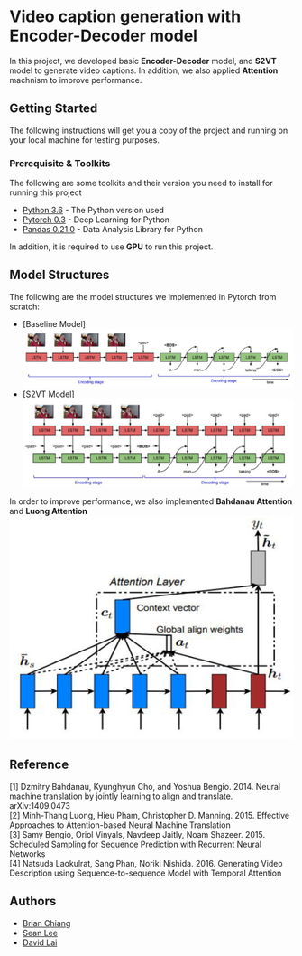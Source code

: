# Video caption generation with Encoder-Decoder model

In this project, we developed basic **Encoder-Decoder** model, and **S2VT** model to generate video captions. In addition,
we also applied **Attention** machnism to improve performance.

## Getting Started

The following instructions will get you a copy of the project and running on your local machine for testing purposes.

### Prerequisite & Toolkits

The following are some toolkits and their version you need to install for running this project

* [Python 3.6](https://www.python.org/downloads/release/python-360/) - The Python version used
* [Pytorch 0.3](http://pytorch.org/) - Deep Learning for Python
* [Pandas 0.21.0](https://pandas.pydata.org/) - Data Analysis Library for Python

In addition, it is required to use **GPU** to run this project.

## Model Structures

The following are the model structures we implemented in Pytorch from scratch:
* [Baseline Model]
![image](https://github.com/CKRC24/Seq2seq-on-video-caption-generation/blob/master/baseline.PNG)
* [S2VT Model]
![image](https://github.com/CKRC24/Seq2seq-on-video-caption-generation/blob/master/S2VT.PNG)

In order to improve performance, we also implemented **Bahdanau Attention** and **Luong Attention**
![image](https://github.com/CKRC24/Seq2seq-on-video-caption-generation/blob/master/attention.PNG)

## Reference
[1] Dzmitry Bahdanau, Kyunghyun Cho, and Yoshua Bengio. 2014. Neural machine translation by jointly
learning to align and translate. arXiv:1409.0473 <br/>
[2] Minh-Thang Luong, Hieu Pham, Christopher D. Manning. 2015. Effective Approaches to Attention-based
Neural Machine Translation <br/>
[3] Samy Bengio, Oriol Vinyals, Navdeep Jaitly, Noam Shazeer. 2015. Scheduled Sampling for Sequence
Prediction with Recurrent Neural Networks <br/>
[4] Natsuda Laokulrat, Sang Phan, Noriki Nishida. 2016. Generating Video Description using
Sequence-to-sequence Model with Temporal Attention <br/>

## Authors

* [Brian Chiang](https://github.com/CKRC24)
* [Sean Lee](https://github.com/sam961124)
* [David Lai](https://github.com/dav1a1223)
